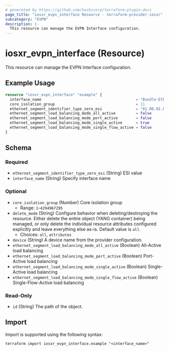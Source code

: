 ```yaml
---
# generated by https://github.com/hashicorp/terraform-plugin-docs
page_title: "iosxr_evpn_interface Resource - terraform-provider-iosxr"
subcategory: "EVPN"
description: |-
  This resource can manage the EVPN Interface configuration.
---
```


# iosxr_evpn_interface (Resource)

This resource can manage the EVPN Interface configuration.

## Example Usage

```terraform
resource "iosxr_evpn_interface" "example" {
  interface_name                                          = "Bundle-Ether12"
  core_isolation_group                                    = 11
  ethernet_segment_identifier_type_zero_esi               = "01.00.01.01.00.00.00.01.1"
  ethernet_segment_load_balancing_mode_all_active         = false
  ethernet_segment_load_balancing_mode_port_active        = false
  ethernet_segment_load_balancing_mode_single_active      = true
  ethernet_segment_load_balancing_mode_single_flow_active = false
}
```

<!-- schema generated by tfplugindocs -->
## Schema

### Required

- `ethernet_segment_identifier_type_zero_esi` (String) ESI value
- `interface_name` (String) Specify interface name

### Optional

- `core_isolation_group` (Number) Core isolation group
  - Range: `1`-`4294967295`
- `delete_mode` (String) Configure behavior when deleting/destroying the resource. Either delete the entire object (YANG container) being managed, or only delete the individual resource attributes configured explicitly and leave everything else as-is. Default value is `all`.
  - Choices: `all`, `attributes`
- `device` (String) A device name from the provider configuration.
- `ethernet_segment_load_balancing_mode_all_active` (Boolean) All-Active load balancing
- `ethernet_segment_load_balancing_mode_port_active` (Boolean) Port-Active load balancing
- `ethernet_segment_load_balancing_mode_single_active` (Boolean) Single-Active load balancing
- `ethernet_segment_load_balancing_mode_single_flow_active` (Boolean) Single-Flow-Active load balancing

### Read-Only

- `id` (String) The path of the object.

## Import

Import is supported using the following syntax:

```shell
terraform import iosxr_evpn_interface.example "<interface_name>"
```

